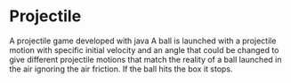 # Projectile
A projectile game developed with java
A ball is launched with a projectile motion with specific initial velocity and an angle that could be changed to give different projectile motions that match the reality of a ball launched in the air ignoring the air friction. If the ball hits the box it stops.

